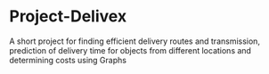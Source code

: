 # Project-Delivex
A short project for finding efficient delivery routes and transmission, prediction of delivery time for objects from different locations and determining costs using Graphs

